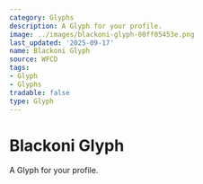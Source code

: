 ```yaml
---
category: Glyphs
description: A Glyph for your profile.
image: ../images/blackoni-glyph-00ff05453e.png
last_updated: '2025-09-17'
name: Blackoni Glyph
source: WFCD
tags:
- Glyph
- Glyphs
tradable: false
type: Glyph
---
```


# Blackoni Glyph

A Glyph for your profile.

